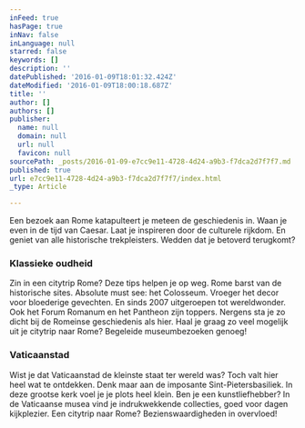 ```yaml
---
inFeed: true
hasPage: true
inNav: false
inLanguage: null
starred: false
keywords: []
description: ''
datePublished: '2016-01-09T18:01:32.424Z'
dateModified: '2016-01-09T18:00:18.687Z'
title: ''
author: []
authors: []
publisher:
  name: null
  domain: null
  url: null
  favicon: null
sourcePath: _posts/2016-01-09-e7cc9e11-4728-4d24-a9b3-f7dca2d7f7f7.md
published: true
url: e7cc9e11-4728-4d24-a9b3-f7dca2d7f7f7/index.html
_type: Article

---
```

Een bezoek aan Rome katapulteert je meteen de geschiedenis in. Waan je even in de tijd van Caesar. Laat je inspireren door de culturele rijkdom. En geniet van alle historische trekpleisters. Wedden dat je betoverd terugkomt?

### Klassieke oudheid

Zin in een citytrip Rome? Deze tips helpen je op weg. Rome barst van de historische sites. Absolute must see: het Colosseum. Vroeger het decor voor bloederige gevechten. En sinds 2007 uitgeroepen tot wereldwonder. Ook het Forum Romanum en het Pantheon zijn toppers. Nergens sta je zo dicht bij de Romeinse geschiedenis als hier. Haal je graag zo veel mogelijk uit je citytrip naar Rome? Begeleide museumbezoeken genoeg!

### Vaticaanstad

Wist je dat Vaticaanstad de kleinste staat ter wereld was? Toch valt hier heel wat te ontdekken. Denk maar aan de imposante Sint-Pietersbasiliek. In deze grootse kerk voel je je plots heel klein. Ben je een kunstliefhebber? In de Vaticaanse musea vind je indrukwekkende collecties, goed voor dagen kijkplezier. Een citytrip naar Rome? Bezienswaardigheden in overvloed!